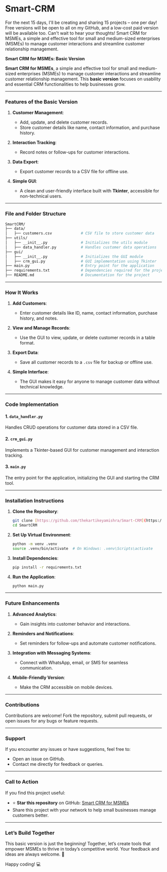 # Smart-CRM
For the next 15 days, I'll be creating and sharing 15 projects – one per day! Free versions will be open to all on my GitHub, and a low-cost paid version will be available too. Can't wait to hear your thoughts!
Smart CRM for MSMEs, a simple and effective tool for small and medium-sized enterprises (MSMEs) to manage customer interactions and streamline customer relationship management.

**Smart CRM for MSMEs: Basic Version**

**Smart CRM for MSMEs**, a simple and effective tool for small and medium-sized enterprises (MSMEs) to manage customer interactions and streamline customer relationship management. This **basic version** focuses on usability and essential CRM functionalities to help businesses grow.

---

### **Features of the Basic Version**

1. **Customer Management**:
   - Add, update, and delete customer records.
   - Store customer details like name, contact information, and purchase history.

2. **Interaction Tracking**:
   - Record notes or follow-ups for customer interactions.

3. **Data Export**:
   - Export customer records to a CSV file for offline use.

4. **Simple GUI**:
   - A clean and user-friendly interface built with **Tkinter**, accessible for non-technical users.

---

### **File and Folder Structure**

```bash
SmartCRM/
├── data/
│   ├── customers.csv             # CSV file to store customer data
├── utils/
│   ├── __init__.py               # Initializes the utils module
│   ├── data_handler.py           # Handles customer data operations
├── gui/
│   ├── __init__.py               # Initializes the GUI module
│   ├── crm_gui.py                # GUI implementation using Tkinter
├── main.py                       # Entry point for the application
├── requirements.txt              # Dependencies required for the project
├── README.md                     # Documentation for the project
```

---

### **How It Works**

1. **Add Customers**:
   - Enter customer details like ID, name, contact information, purchase history, and notes.

2. **View and Manage Records**:
   - Use the GUI to view, update, or delete customer records in a table format.

3. **Export Data**:
   - Save all customer records to a `.csv` file for backup or offline use.

4. **Simple Interface**:
   - The GUI makes it easy for anyone to manage customer data without technical knowledge.

---

### **Code Implementation**

#### **1. `data_handler.py`**

Handles CRUD operations for customer data stored in a CSV file.

#### **2. `crm_gui.py`**

Implements a Tkinter-based GUI for customer management and interaction tracking.

#### **3. `main.py`**

The entry point for the application, initializing the GUI and starting the CRM tool.

---

### **Installation Instructions**

1. **Clone the Repository**:
   ```bash
   git clone [https://github.com/thekartikeyamishra/Smart-CRM](https://github.com/thekartikeyamishra/Smart-CRM.git
   cd SmartCRM
   ```

2. **Set Up Virtual Environment**:
   ```bash
   python -m venv .venv
   source .venv/bin/activate  # On Windows: .venv\Scripts\activate
   ```

3. **Install Dependencies**:
   ```bash
   pip install -r requirements.txt
   ```

4. **Run the Application**:
   ```bash
   python main.py
   ```

---

### **Future Enhancements**

1. **Advanced Analytics**:
   - Gain insights into customer behavior and interactions.

2. **Reminders and Notifications**:
   - Set reminders for follow-ups and automate customer notifications.

3. **Integration with Messaging Systems**:
   - Connect with WhatsApp, email, or SMS for seamless communication.

4. **Mobile-Friendly Version**:
   - Make the CRM accessible on mobile devices.

---

### **Contributions**

Contributions are welcome! Fork the repository, submit pull requests, or open issues for any bugs or feature requests.

---

### **Support**

If you encounter any issues or have suggestions, feel free to:
- Open an issue on GitHub.
- Contact me directly for feedback or queries.

---

### **Call to Action**

If you find this project useful:
- ⭐ **Star this repository** on GitHub: [Smart CRM for MSMEs](https://github.com/thekartikeyamishra/Smart-CRM)  
- Share this project with your network to help small businesses manage customers better.

---

### **Let’s Build Together**

This basic version is just the beginning! Together, let’s create tools that empower MSMEs to thrive in today’s competitive world. Your feedback and ideas are always welcome. 🚀

Happy coding! 💻
